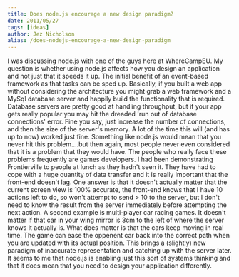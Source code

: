 ```yaml
---
title: Does node.js encourage a new design paradigm?
date: 2011/05/27
tags: [ideas]
author: Jez Nicholson
alias: /does-nodejs-encourage-a-new-design-paradigm
---
```

I was discussing node.js with one of the guys here at WhereCampEU. My question is whether using node.js affects how you design an application and not just that it speeds it up.
The initial benefit of an event-based framework as that tasks can be sped up. Basically, if you built a web app without considering the architecture you might grab a web framework and a MySql database server and happily build the functionality that is required. Database servers are pretty good at handling throughput, but if your app gets really popular you may hit the dreaded 'run out of database connections' error. Fine you say, just increase the number of connections, and then the size of the server's memory. A lot of the time this will (and has up to now) worked just fine. Something like node.js would mean that you never hit this problem....but then again, most people never even considered that it is a problem that they would have.
The people who really face these problems frequently are games developers. I had been demonstrating Frontierville to people at lunch as they hadn't seen it. They have had to cope with a huge quantity of data transfer and it is really important that the front-end doesn't lag. One answer is that it doesn't actually matter that the current screen view is 100% accurate, the front-end knows that I have 10 actions left to do, so won't attempt to send &gt; 10 to the server, but I don't need to know the result from the server immediately before attempting the next action.
A second example is multi-player car racing games. It doesn't matter if that car in your wing mirror is 3cm to the left of where the server knows it actually is. What does matter is that the cars keep moving in real time. The game can ease the oppenent car back into the correct path when you are updated with its actual position.
This brings a (slightly) new paradigm of inaccurate representation and catching up with the server later. It seems to me that node.js is enabling just this sort of systems thinking and that it does mean that you need to design your application differently.
